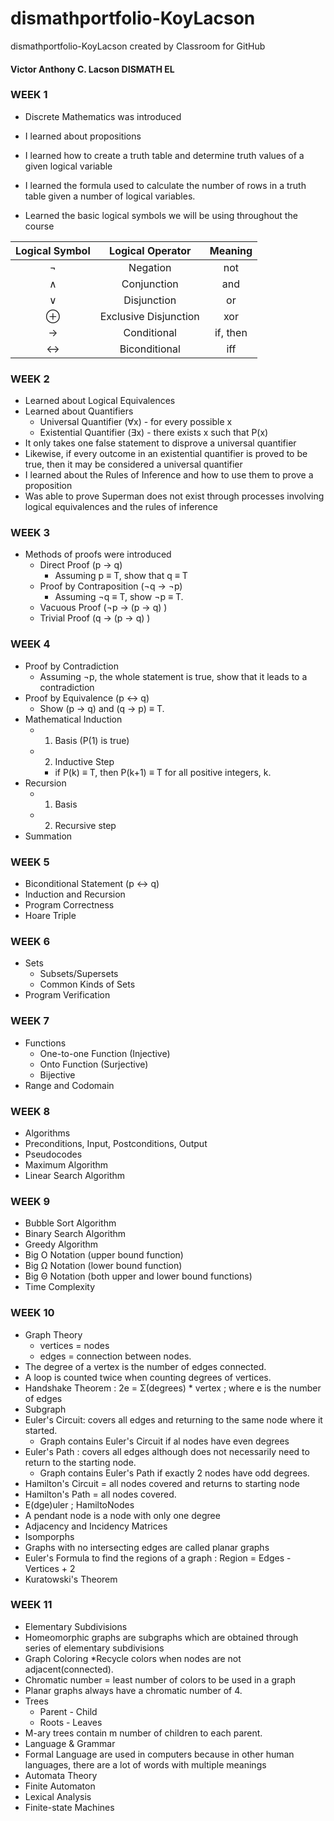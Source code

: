 # dismathportfolio-KoyLacson
dismathportfolio-KoyLacson created by Classroom for GitHub

#### Victor Anthony C. Lacson DISMATH EL

### WEEK 1
* Discrete Mathematics was introduced

* I learned about propositions

* I learned how to create a truth table and determine truth values of a given logical variable

* I learned the formula used to calculate the number of rows in a truth table given a number of logical variables.

* Learned the basic logical symbols we will be using throughout the course

|Logical Symbol|Logical Operator|Meaning|
|:------------:|:--------------:|:-----:|
|¬             |Negation        |not    |
|∧             |Conjunction     |and    |
|∨             |Disjunction     |or     |
|⊕            |Exclusive Disjunction|xor|
|→              |Conditional    |if, then|
|↔              |Biconditional  |iff|


### WEEK 2
* Learned about Logical Equivalences
* Learned about Quantifiers
  * Universal Quantifier (∀x) - for every possible x
  * Existential Quantifier (∃x) - there exists x such that P(x)
* It only takes one false statement to disprove a universal quantifier
* Likewise, if every outcome in an existential quantifier is proved to be true, then it may be considered a universal quantifier
* I learned about the Rules of Inference and how to use them to prove a proposition
* Was able to prove Superman does not exist through processes involving logical equivalences and the rules of inference
  
### WEEK 3
* Methods of proofs were introduced
  * Direct Proof (p → q)
    * Assuming p ≡ T, show that q ≡ T
  * Proof by Contraposition (¬q → ¬p)
    * Assuming ¬q ≡ T, show ¬p ≡ T.
  * Vacuous Proof (¬p → (p → q) )
  * Trivial Proof (q → (p → q) )
 
### WEEK 4
* Proof by Contradiction
  * Assuming ¬p, the whole statement is true, show that it leads to a contradiction
* Proof by Equivalence (p ↔ q)
  * Show (p → q) and (q → p) ≡ T.
* Mathematical Induction
  * 1. Basis (P(1) is true)
  * 2. Inductive Step
    * if P(k) ≡ T, then P(k+1) ≡ T for all positive integers, k.
* Recursion
  * 1. Basis 
  * 2. Recursive step
* Summation

### WEEK 5
* Biconditional Statement (p ↔ q)
* Induction and Recursion
* Program Correctness
* Hoare Triple

### WEEK 6
* Sets
  * Subsets/Supersets
  * Common Kinds of Sets
* Program Verification

### WEEK 7
* Functions
  * One-to-one Function (Injective)
  * Onto Function (Surjective)
  * Bijective
* Range and Codomain

### WEEK 8
* Algorithms
* Preconditions, Input, Postconditions, Output
* Pseudocodes
* Maximum Algorithm
* Linear Search Algorithm 

### WEEK 9
* Bubble Sort Algorithm
* Binary Search Algorithm
* Greedy Algorithm
* Big O Notation (upper bound function)
* Big Ω Notation (lower bound function)
* Big Θ Notation (both upper and lower bound functions)
* Time Complexity

### WEEK 10
* Graph Theory
  * vertices = nodes
  * edges = connection between nodes.
* The degree of a vertex is the number of edges connected.
* A loop is counted twice when counting degrees of vertices.
* Handshake Theorem : 2e = Σ(degrees) * vertex ; where e is the number of edges
* Subgraph
* Euler's Circuit: covers all edges and returning to the same node where it started.
  * Graph contains Euler's Circuit if al nodes have even degrees
* Euler's Path : covers all edges although does not necessarily need to return to the starting node.
  * Graph contains Euler's Path if exactly 2 nodes have odd degrees.
* Hamilton's Circuit = all nodes covered and returns to starting node
* Hamilton's Path = all nodes covered.
* E(dge)uler ; HamiltoNodes
* A pendant node is a node with only one degree
* Adjacency and Incidency Matrices
* Isomporphs
* Graphs with no intersecting edges are called planar graphs
* Euler's Formula to find the regions of a graph : Region = Edges - Vertices + 2
* Kuratowski's Theorem

### WEEK 11
* Elementary Subdivisions
* Homeomorphic graphs are subgraphs which are obtained through series of elementary subdivisions
* Graph Coloring
  *Recycle colors when nodes are not adjacent(connected).
* Chromatic number = least number of colors to be used in a graph
* Planar graphs always have a chromatic number of 4.
* Trees
  * Parent - Child
  * Roots - Leaves
* M-ary trees contain m number of children to each parent.
* Language & Grammar
* Formal Language are used in computers because in other human languages, there are a lot of words with multiple meanings
* Automata Theory
* Finite Automaton
* Lexical Analysis
* Finite-state Machines
